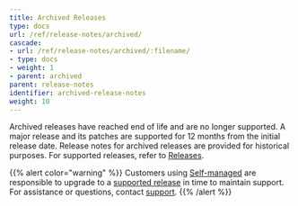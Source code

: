 ```yaml
---
title: Archived Releases
type: docs
url: /ref/release-notes/archived/
cascade:
- url: /ref/release-notes/archived/:filename/
- type: docs
- weight: 1
- parent: archived
parent: release-notes
identifier: archived-release-notes
weight: 10
---
```


Archived releases have reached end of life and are no longer supported. A major release and its patches are supported for 12 months from the initial release date. Release notes for archived releases are provided for historical purposes. For supported releases, refer to [Releases](/ref/release-notes/).

{{% alert color="warning" %}}
Customers using [Self-managed](/guides/hosting/hosting-options/self-managed/) are responsible to upgrade to a [supported release](/ref/releases-notes/) in time to maintain support. For assistance or questions, contact [support](mailto:support@wandb.com).
{{% /alert %}}
